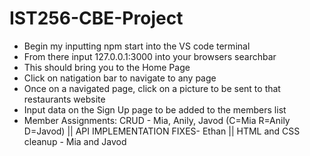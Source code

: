 # IST256-CBE-Project
* Begin my inputting npm start into the VS code terminal
* From there input 127.0.0.1:3000 into your browsers searchbar 
* This should bring you to the Home Page 
* Click on natigation bar to navigate to any page  
* Once on a navigated page, click on a picture to be sent to that restaurants website
* Input data on the Sign Up page to be added to the members list
* Member Assignments: CRUD - Mia, Anily, Javod (C=Mia R=Anily D=Javod) || API IMPLEMENTATION FIXES- Ethan || HTML and CSS cleanup - Mia and Javod
